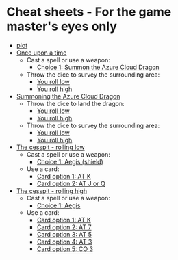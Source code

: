 # Cheat sheets - For the game master's eyes only

- [plot](/games/azure-cloud-castle)
- [Once upon a time](/games/azure-cloud-castle/start.md)
  - Cast a spell or use a weapon:
    - [Choice 1: Summon the Azure Cloud Dragon](/games/azure-cloud-castle/start-item-option-1.md)
  - Throw the dice to survey the surrounding area:
    - [You roll low](/games/azure-cloud-castle/cesspit-rolling-low.md)
    - [You roll high](/games/azure-cloud-castle/cesspit-rolling-high.md)
- [Summoning the Azure Cloud Dragon](/games/azure-cloud-castle/start-item-option-1.md)
  - Throw the dice to land the dragon:
    - [You roll low](/games/azure-cloud-castle/azure-cloud-dragon-dice-low.md)
    - [You roll high](/games/azure-cloud-castle/azure-cloud-dragon-dice-high.md)
  - Throw the dice to survey the surrounding area:
    - [You roll low](/games/azure-cloud-castle/cesspit-rolling-low.md)
    - [You roll high](/games/azure-cloud-castle/cesspit-rolling-high.md)
- [The cesspit - rolling low](/games/azure-cloud-castle/cesspit-rolling-low.md)
  - Cast a spell or use a weapon:
    - [Choice 1: Aegis (shield)](/games/azure-cloud-castle/cesspit-item-option-1.md)
  - Use a card:
    - [Card option 1: AT K](/games/azure-cloud-castle/cesspit-card-option-1.md)
    - [Card option 2: AT J or Q](/games/azure-cloud-castle/cesspit-card-no-lock-option-2.md)
- [The cesspit - rolling high](/games/azure-cloud-castle/cesspit-rolling-high.md)
  - Cast a spell or use a weapon:
    - [Choice 1: Aegis](/games/azure-cloud-castle/cesspit-item-option-1.md)
  - Use a card:
    - [Card option 1: AT K](/games/azure-cloud-castle/cesspit-card-option-1.md)
    - [Card option 2: AT 7](/games/azure-cloud-castle/cesspit-card-option-2.md)
    - [Card option 3: AT 5](/games/azure-cloud-castle/cesspit-card-option-3.md)
    - [Card option 4: AT 3](/games/azure-cloud-castle/cesspit-card-option-4.md)
    - [Card option 5: CO 3](/games/azure-cloud-castle/cesspit-card-option-5.md)